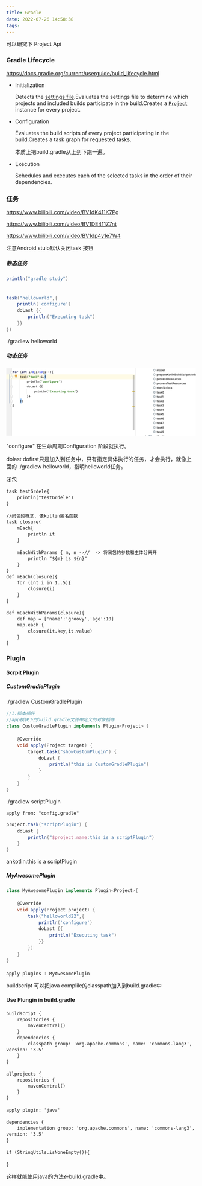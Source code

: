 ```yaml
---
title: Gradle
date: 2022-07-26 14:58:38
tags: 
---
```




可以研究下 Project Api 





### Gradle Lifecycle

https://docs.gradle.org/current/userguide/build_lifecycle.html



- Initialization

  Detects the [settings file](https://docs.gradle.org/current/userguide/organizing_gradle_projects.html#sec:settings_file).Evaluates the settings file to determine which projects and included builds participate in the build.Creates a [`Project`](https://docs.gradle.org/current/dsl/org.gradle.api.Project.html) instance for every project.

- Configuration

  Evaluates the build scripts of every project participating in the build.Creates a task graph for requested tasks.

  本质上把build.gradle从上到下跑一遍。

- Execution

  Schedules and executes each of the selected tasks in the order of their dependencies.

  

### 任务

https://www.bilibili.com/video/BV1dK411K7Pg

https://www.bilibili.com/video/BV1DE411Z7nt

https://www.bilibili.com/video/BV1dp4y1e7W4



注意Android stuio默认关闭task 按钮

##### 静态任务

```groovy
println("gradle study")


task("helloworld",{
    println('configure')
    doLast {{
        println("Executing task")
    }}
})
```



./gradlew helloworld



##### 动态任务



![2023-07-16-gradle1](Gradle/2023-07-16-gradle1.png)



"configure" 在生命周期Configuration 阶段就执行。

dolast dofirst只是加入到任务中，只有指定具体执行的任务，才会执行，就像上面的 ./gradlew helloworld，指明helloworld任务。









闭包

```
task testGrdele{
    println("testGrdele")
}

//闭包的概念, 像kotlin匿名函数
task closure{
    mEach{
        println it
    }

    mEachWithParams { m, n ->//  -> 将闭包的参数和主体分离开
        println "${m} is ${n}"
    }
}
def mEach(closure){
    for (int i in 1..5){
        closure(i)
    }
}

def mEachWithParams(closure){
    def map = ['name':'groovy','age':10]
    map.each {
        closure(it.key,it.value)
    }
}
```





### Plugin

#### Scrpit Plugin



##### CustomGradlePlugin

 ./gradlew CustomGradlePlugin



```groovy
//1.脚本插件
//app模块下的build.gradle文件中定义的对象插件
class CustomGradlePlugin implements Plugin<Project> {

    @Override
    void apply(Project target) {
        target.task("showCustomPlugin") {
            doLast {
                println("this is CustomGradlePlugin")
            }
        }
    }
}
```



./gradlew scriptPlugin

```
apply from: "config.gradle"
```

```groovy
project.task("scriptPlugin") {
    doLast {
        println("$project.name:this is a scriptPlugin")
    }
}
```



ankotlin:this is a scriptPlugin





##### MyAwesomePlugin



```groovy
class MyAwesomePlugin implements Plugin<Project>{

    @Override
    void apply(Project project) {
        task("helloworld22",{
            println('configure')
            doLast {{
                println("Executing task")
            }}
        })
    }
}

apply plugins : MyAwesomePlugin
```





buildscript 可以把java complile的classpath加入到build.gradle中



#### Use Plungin in build.gradle



```
buildscript {
    repositories {
        mavenCentral()
    }
    dependencies {
        classpath group: 'org.apache.commons', name: 'commons-lang3', version: '3.5'
    }
}

allprojects {
    repositories {
        mavenCentral()
    }
}

apply plugin: 'java'

dependencies {
    implementation group: 'org.apache.commons', name: 'commons-lang3', version: '3.5'
}

if (StringUtils.isNoneEmpty()){
    
}
```

这样就能使用java的方法在build.gradle中。



